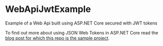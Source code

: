 # WebApiJwtExample
Example of a Web Api built using ASP.NET Core secured with JWT tokens

To find out more about using JSON Web Tokens in ASP.NET Core read the [blog post for which this repo is the sample project](http://www.blinkingcaret.com/2017/09/06/secure-web-api-in-asp-net-core/).
